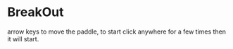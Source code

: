 # BreakOut
arrow keys to move the paddle, to start click anywhere for a few times then it will start.
